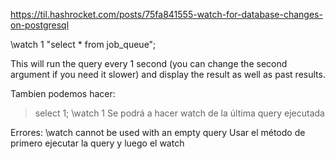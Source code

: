 https://til.hashrocket.com/posts/75fa841555-watch-for-database-changes-on-postgresql

\watch 1 "select * from job_queue";

This will run the query every 1 second (you can change the second argument if you need it slower) and display the result as well as past results.


Tambien podemos hacer:
> select 1;
> \watch 1
Se podrá a hacer watch de la última query ejecutada


Errores:
\watch cannot be used with an empty query
Usar el método de primero ejecutar la query y luego el watch
